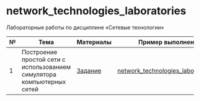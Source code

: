 # network_technologies_laboratories

Лабораторные работы по дисциплине «Сетевые технологии»

| № | Тема | Материалы | Пример выполнения |
|---|------|-----------|-------------------|
| 1 | Построение простой сети с использованием симулятора компьютерных сетей | [Задание](appendix/task_1.pdf) | [network_technologies_laboratories_0](https://github.com/eoan-ermine/network_technologies_laboratories_0) |